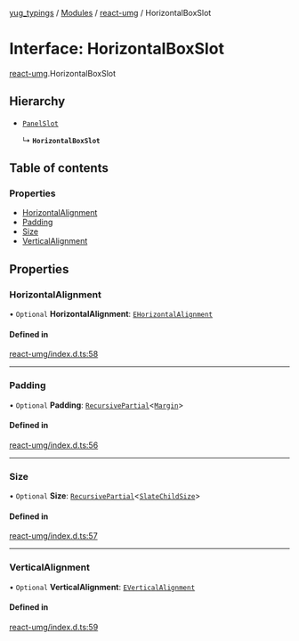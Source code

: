 [yug_typings](../README.md) / [Modules](../modules.md) / [react-umg](../modules/react_umg.md) / HorizontalBoxSlot

# Interface: HorizontalBoxSlot

[react-umg](../modules/react_umg.md).HorizontalBoxSlot

## Hierarchy

- [`PanelSlot`](react_umg.PanelSlot.md)

  ↳ **`HorizontalBoxSlot`**

## Table of contents

### Properties

- [HorizontalAlignment](react_umg.HorizontalBoxSlot.md#horizontalalignment)
- [Padding](react_umg.HorizontalBoxSlot.md#padding)
- [Size](react_umg.HorizontalBoxSlot.md#size)
- [VerticalAlignment](react_umg.HorizontalBoxSlot.md#verticalalignment)

## Properties

### HorizontalAlignment

• `Optional` **HorizontalAlignment**: [`EHorizontalAlignment`](../enums/ue_ue.EHorizontalAlignment.md)

#### Defined in

[react-umg/index.d.ts:58](https://github.com/YugMetaverse/yug_typings/blob/25cad34/react-umg/index.d.ts#L58)

___

### Padding

• `Optional` **Padding**: [`RecursivePartial`](../modules/react_umg.md#recursivepartial)<[`Margin`](../classes/ue_ue.Margin.md)\>

#### Defined in

[react-umg/index.d.ts:56](https://github.com/YugMetaverse/yug_typings/blob/25cad34/react-umg/index.d.ts#L56)

___

### Size

• `Optional` **Size**: [`RecursivePartial`](../modules/react_umg.md#recursivepartial)<[`SlateChildSize`](../classes/ue_ue.SlateChildSize.md)\>

#### Defined in

[react-umg/index.d.ts:57](https://github.com/YugMetaverse/yug_typings/blob/25cad34/react-umg/index.d.ts#L57)

___

### VerticalAlignment

• `Optional` **VerticalAlignment**: [`EVerticalAlignment`](../enums/ue_ue.EVerticalAlignment.md)

#### Defined in

[react-umg/index.d.ts:59](https://github.com/YugMetaverse/yug_typings/blob/25cad34/react-umg/index.d.ts#L59)
